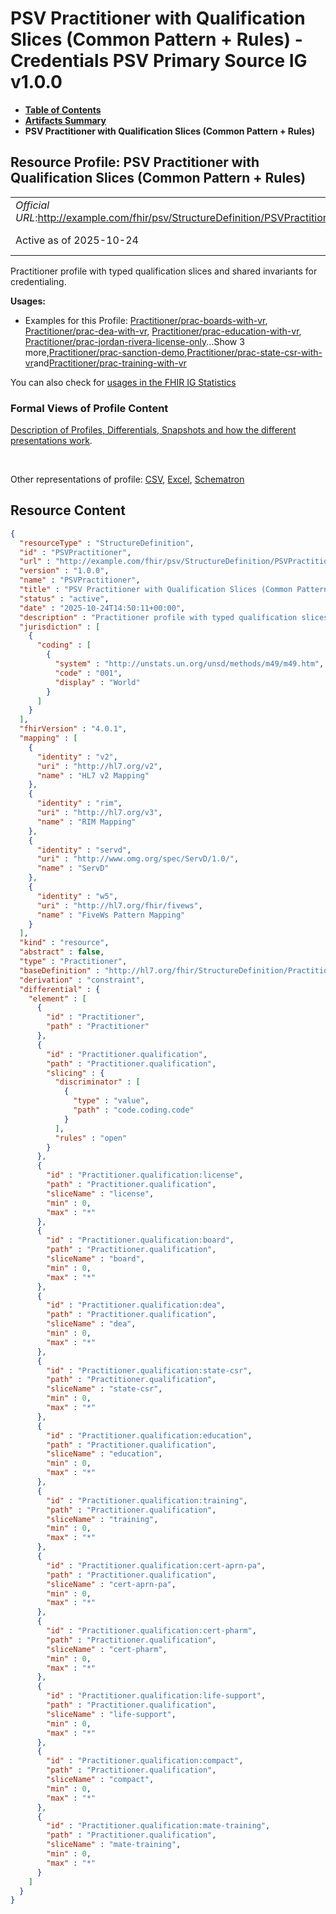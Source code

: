 # PSV Practitioner with Qualification Slices (Common Pattern + Rules) - Credentials PSV Primary Source IG v1.0.0

* [**Table of Contents**](toc.md)
* [**Artifacts Summary**](artifacts.md)
* **PSV Practitioner with Qualification Slices (Common Pattern + Rules)**

## Resource Profile: PSV Practitioner with Qualification Slices (Common Pattern + Rules) 

| | |
| :--- | :--- |
| *Official URL*:http://example.com/fhir/psv/StructureDefinition/PSVPractitioner | *Version*:1.0.0 |
| Active as of 2025-10-24 | *Computable Name*:PSVPractitioner |

 
Practitioner profile with typed qualification slices and shared invariants for credentialing. 

**Usages:**

* Examples for this Profile: [Practitioner/prac-boards-with-vr](Practitioner-prac-boards-with-vr.md), [Practitioner/prac-dea-with-vr](Practitioner-prac-dea-with-vr.md), [Practitioner/prac-education-with-vr](Practitioner-prac-education-with-vr.md), [Practitioner/prac-jordan-rivera-license-only](Practitioner-prac-jordan-rivera-license-only.md)...Show 3 more,[Practitioner/prac-sanction-demo](Practitioner-prac-sanction-demo.md),[Practitioner/prac-state-csr-with-vr](Practitioner-prac-state-csr-with-vr.md)and[Practitioner/prac-training-with-vr](Practitioner-prac-training-with-vr.md)

You can also check for [usages in the FHIR IG Statistics](https://packages2.fhir.org/xig/credentials-psv-primarysource|current/StructureDefinition/PSVPractitioner)

### Formal Views of Profile Content

 [Description of Profiles, Differentials, Snapshots and how the different presentations work](http://build.fhir.org/ig/FHIR/ig-guidance/readingIgs.html#structure-definitions). 

 

Other representations of profile: [CSV](StructureDefinition-PSVPractitioner.csv), [Excel](StructureDefinition-PSVPractitioner.xlsx), [Schematron](StructureDefinition-PSVPractitioner.sch) 



## Resource Content

```json
{
  "resourceType" : "StructureDefinition",
  "id" : "PSVPractitioner",
  "url" : "http://example.com/fhir/psv/StructureDefinition/PSVPractitioner",
  "version" : "1.0.0",
  "name" : "PSVPractitioner",
  "title" : "PSV Practitioner with Qualification Slices (Common Pattern + Rules)",
  "status" : "active",
  "date" : "2025-10-24T14:50:11+00:00",
  "description" : "Practitioner profile with typed qualification slices and shared invariants for credentialing.",
  "jurisdiction" : [
    {
      "coding" : [
        {
          "system" : "http://unstats.un.org/unsd/methods/m49/m49.htm",
          "code" : "001",
          "display" : "World"
        }
      ]
    }
  ],
  "fhirVersion" : "4.0.1",
  "mapping" : [
    {
      "identity" : "v2",
      "uri" : "http://hl7.org/v2",
      "name" : "HL7 v2 Mapping"
    },
    {
      "identity" : "rim",
      "uri" : "http://hl7.org/v3",
      "name" : "RIM Mapping"
    },
    {
      "identity" : "servd",
      "uri" : "http://www.omg.org/spec/ServD/1.0/",
      "name" : "ServD"
    },
    {
      "identity" : "w5",
      "uri" : "http://hl7.org/fhir/fivews",
      "name" : "FiveWs Pattern Mapping"
    }
  ],
  "kind" : "resource",
  "abstract" : false,
  "type" : "Practitioner",
  "baseDefinition" : "http://hl7.org/fhir/StructureDefinition/Practitioner",
  "derivation" : "constraint",
  "differential" : {
    "element" : [
      {
        "id" : "Practitioner",
        "path" : "Practitioner"
      },
      {
        "id" : "Practitioner.qualification",
        "path" : "Practitioner.qualification",
        "slicing" : {
          "discriminator" : [
            {
              "type" : "value",
              "path" : "code.coding.code"
            }
          ],
          "rules" : "open"
        }
      },
      {
        "id" : "Practitioner.qualification:license",
        "path" : "Practitioner.qualification",
        "sliceName" : "license",
        "min" : 0,
        "max" : "*"
      },
      {
        "id" : "Practitioner.qualification:board",
        "path" : "Practitioner.qualification",
        "sliceName" : "board",
        "min" : 0,
        "max" : "*"
      },
      {
        "id" : "Practitioner.qualification:dea",
        "path" : "Practitioner.qualification",
        "sliceName" : "dea",
        "min" : 0,
        "max" : "*"
      },
      {
        "id" : "Practitioner.qualification:state-csr",
        "path" : "Practitioner.qualification",
        "sliceName" : "state-csr",
        "min" : 0,
        "max" : "*"
      },
      {
        "id" : "Practitioner.qualification:education",
        "path" : "Practitioner.qualification",
        "sliceName" : "education",
        "min" : 0,
        "max" : "*"
      },
      {
        "id" : "Practitioner.qualification:training",
        "path" : "Practitioner.qualification",
        "sliceName" : "training",
        "min" : 0,
        "max" : "*"
      },
      {
        "id" : "Practitioner.qualification:cert-aprn-pa",
        "path" : "Practitioner.qualification",
        "sliceName" : "cert-aprn-pa",
        "min" : 0,
        "max" : "*"
      },
      {
        "id" : "Practitioner.qualification:cert-pharm",
        "path" : "Practitioner.qualification",
        "sliceName" : "cert-pharm",
        "min" : 0,
        "max" : "*"
      },
      {
        "id" : "Practitioner.qualification:life-support",
        "path" : "Practitioner.qualification",
        "sliceName" : "life-support",
        "min" : 0,
        "max" : "*"
      },
      {
        "id" : "Practitioner.qualification:compact",
        "path" : "Practitioner.qualification",
        "sliceName" : "compact",
        "min" : 0,
        "max" : "*"
      },
      {
        "id" : "Practitioner.qualification:mate-training",
        "path" : "Practitioner.qualification",
        "sliceName" : "mate-training",
        "min" : 0,
        "max" : "*"
      }
    ]
  }
}

```
